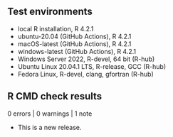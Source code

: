## Test environments
* local R installation, R 4.2.1
* ubuntu-20.04 (GitHub Actions), R 4.2.1
* macOS-latest (GitHub Actions), R 4.2.1
* windows-latest (GitHub Actions), R 4.2.1
* Windows Server 2022, R-devel, 64 bit (R-hub)
* Ubuntu Linux 20.04.1 LTS, R-release, GCC (R-hub)
* Fedora Linux, R-devel, clang, gfortran (R-hub)

## R CMD check results

0 errors | 0 warnings | 1 note

* This is a new release.
